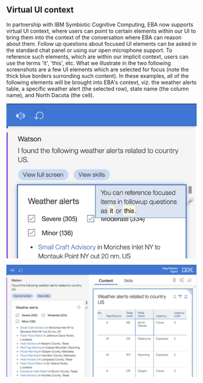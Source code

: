 ## Virtual UI context

In partnership with IBM Symbiotic Cognitive Computing, EBA now supports virtual UI context, where users can point to certain elements within our UI to bring them into the context of the conversation where EBA can reason about them. Follow up questions about focused UI elements can be asked in the standard chat panel or using our open microphone support. To reference such elements, which are within our implicit context, users can use the terms 'it', 'this', etc. What we illustrate in the two following screenshots are a few UI elements which are selected for focus (note the thick blue borders surronding such content). In these examples, all of the following elements will be brought into EBA's context, viz. the weather alerts table, a specific weather alert (the selected row), state name (the column name), and North Dacota (the cell). 

[![Symbiotic example 1](../images/symbiotic-example1.png "Symbiotic example 1")](../images/symbiotic-example1.png)

[![Symbiotic example 2](../images/symbiotic-example2.png "Symbiotic example 2")](../images/symbiotic-example2.png)
